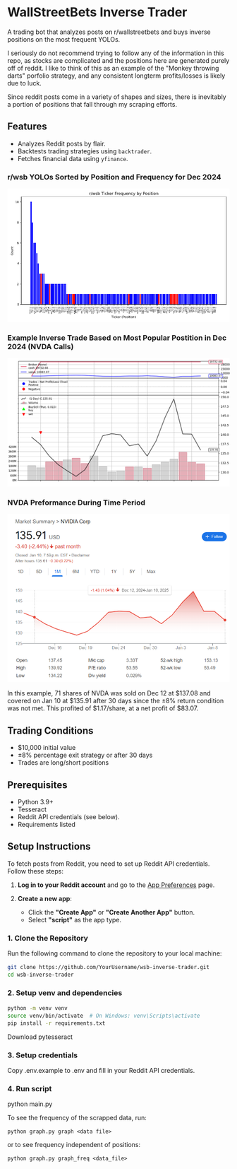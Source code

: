 # WallStreetBets Inverse Trader

A trading bot that analyzes posts on r/wallstreetbets and buys inverse positions on the most frequent YOLOs.

I seriously do not recommend trying to follow any of the information in this repo, as stocks are complicated and the positions here are generated purely off of reddit. I like to think of this as an example of the "Monkey throwing darts" porfolio strategy, and any consistent longterm profits/losses is likely due to luck. 

Since reddit posts come in a variety of shapes and sizes, there is inevitably a portion of positions that fall through my scraping efforts.

## Features
- Analyzes Reddit posts by flair.
- Backtests trading strategies using `backtrader`.
- Fetches financial data using `yfinance`.

### r/wsb YOLOs Sorted by Position and Frequency for Dec 2024
![position frequency screenshot](screenshots/freq.png)

### Example Inverse Trade Based on Most Popular Postition in Dec 2024 (NVDA Calls)
![outcome screenshot](screenshots/example_trade.png)

### NVDA Preformance During Time Period
![NVDA preformance screenshot](screenshots/nvda_real.png)

In this example, 71 shares of NVDA was sold on Dec 12 at $137.08 and covered on Jan 10 at $135.91 after 30 days since the ±8% return condition was not met. This profited of $1.17/share, at a net profit of $83.07.

## Trading Conditions
 - $10,000 initial value
 - ±8% percentage exit strategy or after 30 days
 - Trades are long/short positions
   
## Prerequisites
- Python 3.9+
- Tesseract 
- Reddit API credentials (see below).
- Requirements listed

## **Setup Instructions**

To fetch posts from Reddit, you need to set up Reddit API credentials. Follow these steps:

1. **Log in to your Reddit account** and go to the [App Preferences](https://www.reddit.com/prefs/apps) page.

2. **Create a new app**:
   - Click the **"Create App"** or **"Create Another App"** button.
   - Select **"script"** as the app type.


### **1. Clone the Repository**
Run the following command to clone the repository to your local machine:
```bash
git clone https://github.com/YourUsername/wsb-inverse-trader.git
cd wsb-inverse-trader
```
### **2. Setup venv and dependencies**
```bash
python -m venv venv
source venv/bin/activate  # On Windows: venv\Scripts\activate
pip install -r requirements.txt
```

Download pytesseract
### **3. Setup credentials**

Copy .env.example to .env and fill in your Reddit API credentials.

### **4. Run script**

python main.py

To see the frequency of the scrapped data, run:

```
python graph.py graph <data file>
```
or to see frequency independent of positions:

```
python graph.py graph_freq <data_file>
```

